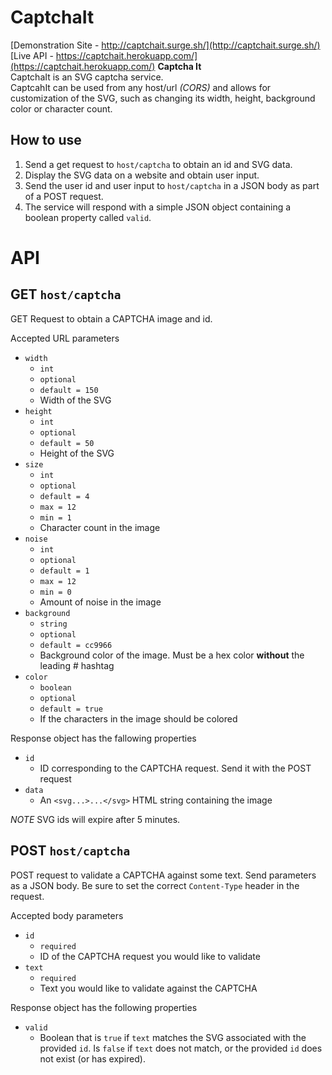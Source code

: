 # CaptchaIt
[Demonstration Site - http://captchait.surge.sh/](http://captchait.surge.sh/)
[Live API - https://captchait.herokuapp.com/](https://captchait.herokuapp.com/)
**Captcha It**  
CaptchaIt is an SVG captcha service.  
CaptcahIt can be used from any host/url *(CORS)* and allows for customization of the SVG, such as changing its width, height, background color or character count.

## How to use
1. Send a get request to `host/captcha` to obtain an id and SVG data.  
2. Display the SVG data on a website and obtain user input.
3. Send the user id and user input to `host/captcha` in a JSON body as part of a POST request.
4. The service will respond with a simple JSON object containing a boolean property called `valid`.


# API
## GET `host/captcha`
GET Request to obtain a CAPTCHA image and id.

Accepted URL parameters
* `width`
  * `int`
  * `optional`
  * `default = 150`
  * Width of the SVG
* `height`
  * `int`
  * `optional`
  * `default = 50`
  * Height of the SVG
* `size`
  * `int`
  * `optional`
  * `default = 4`
  * `max = 12`
  * `min = 1`
  * Character count in the image
* `noise`
  * `int`
  * `optional`
  * `default = 1`
  * `max = 12`
  * `min = 0`
  * Amount of noise in the image
* `background`
  * `string`
  * `optional`
  * `default = cc9966`
  * Background color of the image. Must be a hex color **without** the leading # hashtag
* `color`
  * `boolean`
  * `optional`
  * `default = true`
  * If the characters in the image should be colored

Response object has the fallowing properties  
* `id`
  * ID corresponding to the CAPTCHA request. Send it with the POST request
* `data`
  * An `<svg...>...</svg>` HTML string containing the image

*NOTE* SVG ids will expire after 5 minutes.

 ## POST `host/captcha`
 POST request to validate a CAPTCHA against some text. Send parameters as a JSON body. Be sure to set the correct `Content-Type` header in the request.

 Accepted body parameters
* `id`
  * `required`
  * ID of the CAPTCHA request you would like to validate
* `text`
  * `required`
  * Text you would like to validate against the CAPTCHA

 Response object has the following properties
* `valid`
  * Boolean that is `true` if `text` matches the SVG associated with the provided `id`. Is `false` if `text` does not match, or the provided `id` does not exist (or has expired).
